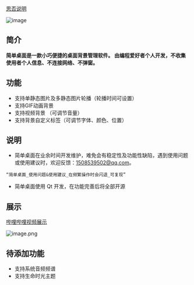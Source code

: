 [思否说明](https://segmentfault.com/a/1190000024499981)

![image](/img/bVbOXFF)

## 简介
**简单桌面是一款小巧便捷的桌面背景管理软件。
由编程爱好者个人开发，不收集使用者个人信息、不连接网络、不弹窗。**

## 功能

* 支持单静态图片及多静态图片轮播（轮播时间可设置）
* 支持GIF动画背景
* 支持视频背景 （可调节音量）
* 支持背景自定义标签（可调节字体、颜色、位置）

## 说明

* 简单桌面在业余时间开发维护，难免会有稳定性及功能性缺陷，遇到使用问题或使用建议时，欢迎反馈：1508539502@qq.com。

```
“简单桌面_使用问题&使用建议_在频繁操作时会闪退_可复现”
```

* 简单桌面使用 Qt 开发，在功能完善后将全部开源

## 展示

[哔哩哔哩视频展示](https://www.bilibili.com/video/BV1EK4y1a7fd/)

![image.png](/img/bVbOXjz)



## 待添加功能

* 支持系统音频频谱
* 支持生命时光主题





